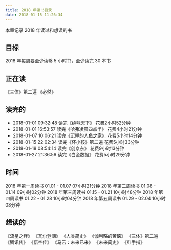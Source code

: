 ```yaml
---
title: 2018 年读书目录
date: 2018-01-15 11:26:34
---
```


本章记录 2018 年读过和想读的书

## 目标
2018 年每周要至少读够 5 小时书，至少读完 30 本书


## 正在读
《三体》第二遍
《必然》

## 读完的
- 2018-01-01 09:32:48 读完《绝味天下》          花费2小时52分钟
- 2018-01-01 16:53:57 读完《哈弗凌晨四点半》    花费4小时21分钟
- 2018-01-07 10:06:21 读完[《沉睡的人鱼之家》](/2018/01/07/chenshuiderenyuzhijia/)    花费5小时14分钟
- 2018-01-15 22:02:34 读完《坏小孩》第二遍      花费5小时33分钟
- 2018-01-18 08:54:14 读完《创京东》            花费9小时13分钟
- 2018-01-27 21:36:56 读完《白金数据》          花费5小时29分钟

## 时间
2018 年第一周读书 01.01 - 01.07 07小时21分钟
2018 年第二周读书 01.08 - 01.14 09小时02分钟
2018 年第三周读书 01.15 - 01.21 10小时48分钟
2018 年第四周读书 01.22 - 01.28 10小时04分钟
2018 年第五周读书 01.29 - 02.04 10小时08分钟


## 想读的
《流星之绊》
《瓦尔登湖》
《人类简史》
《伽利略的苦恼》
《三体》第二遍
《腾讯传》
《悟空传》
《马云：未来已来》
《未来简史》
《红手指》
